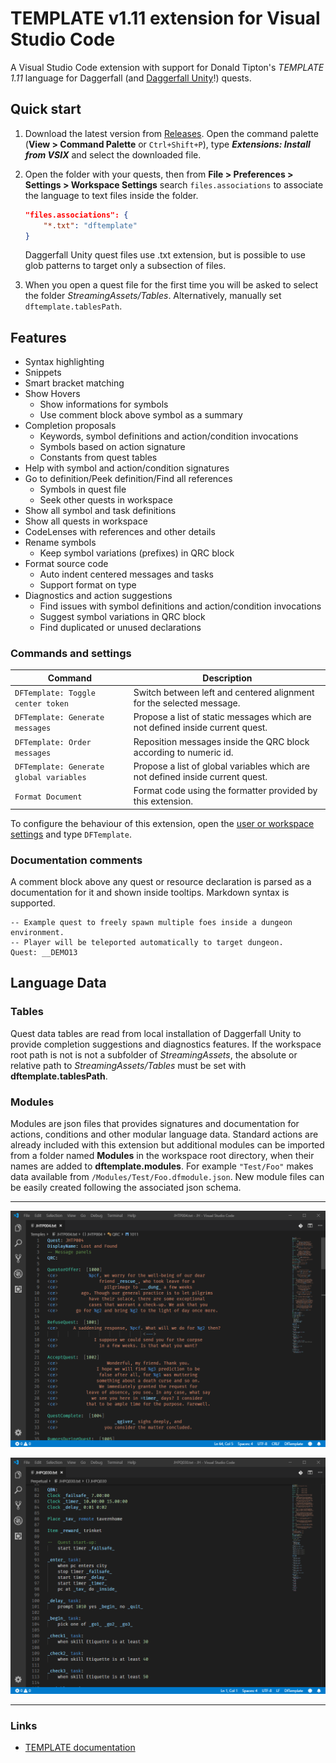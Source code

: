 # TEMPLATE v1.11 extension for Visual Studio Code

A Visual Studio Code extension with support for Donald Tipton's _TEMPLATE 1.11_ language for Daggerfall (and [Daggerfall Unity](https://github.com/Interkarma/daggerfall-unity)!) quests.

## Quick start

1. Download the latest version from [Releases](https://github.com/TheLacus/vscode-dftemplate/releases). Open the command palette (**View > Command Palette** or `Ctrl+Shift+P`), type **_Extensions: Install from VSIX_** and select the downloaded file.
2. Open the folder with your quests, then from **File > Preferences > Settings > Workspace Settings** search `files.associations` to associate the language to text files inside the folder.

    ```json
    "files.associations": {
        "*.txt": "dftemplate"
    }
    ```

    Daggerfall Unity quest files use .txt extension, but is possible to use glob patterns to target only a subsection of files.

3. When you open a quest file for the first time you will be asked to select the folder _StreamingAssets/Tables_. Alternatively, manually set `dftemplate.tablesPath`.

## Features

* Syntax highlighting
* Snippets
* Smart bracket matching
* Show Hovers
    * Show informations for symbols
    * Use comment block above symbol as a summary
* Completion proposals
    * Keywords, symbol definitions and action/condition invocations
    * Symbols based on action signature
    * Constants from quest tables
* Help with symbol and action/condition signatures
* Go to definition/Peek definition/Find all references
    * Symbols in quest file
    * Seek other quests in workspace
* Show all symbol and task definitions
* Show all quests in workspace
* CodeLenses with references and other details
* Rename symbols
    * Keep symbol variations (prefixes) in QRC block
* Format source code
    * Auto indent centered messages and tasks
    * Support format on type
* Diagnostics and action suggestions
    * Find issues with symbol definitions and action/condition invocations
    * Suggest symbol variations in QRC block
    * Find duplicated or unused declarations

### Commands and settings

| Command | Description |
| --- | --- |
| `DFTemplate: Toggle center token` | Switch between left and centered alignment for the selected message. |
| `DFTemplate: Generate messages` | Propose a list of static messages which are not defined inside current quest. |
| `DFTemplate: Order messages` | Reposition messages inside the QRC block according to numeric id. |
| `DFTemplate: Generate global variables` | Propose a list of global variables which are not defined inside current quest. |
| `Format Document` | Format code using the formatter provided by this extension. |

To configure the behaviour of this extension, open the [user or workspace settings](https://code.visualstudio.com/docs/getstarted/settings) and type ```DFTemplate```.

### Documentation comments

A comment block above any quest or resource declaration is parsed as a documentation for it and shown inside tooltips. Markdown syntax is supported.

```
-- Example quest to freely spawn multiple foes inside a dungeon environment.
-- Player will be teleported automatically to target dungeon.
Quest: __DEMO13
```

## Language Data

### Tables

Quest data tables are read from local installation of Daggerfall Unity to provide completion suggestions and diagnostics features. If the workspace root path is not is not a subfolder of _StreamingAssets_, the absolute or relative path to _StreamingAssets/Tables_ must be set with **dftemplate.tablesPath**.

### Modules

Modules are json files that provides signatures and documentation for actions, conditions and other modular language data. Standard actions are already included with this extension but additional modules can be imported from a folder named **Modules** in the workspace root directory, when their names are added to **dftemplate.modules**. For example `"Test/Foo"` makes data available from `/Modules/Test/Foo.dfmodule.json`. New module files can be easily created following the associated json schema.

-----------------------------------------------------------------------------------------------------------

![QRC](images/qrc.png)

![QBN](images/qbn.png)

-----------------------------------------------------------------------------------------------------------

### Links

* [TEMPLATE documentation](http://www.dfworkshop.net/static_files/questing-source-docs.html)
